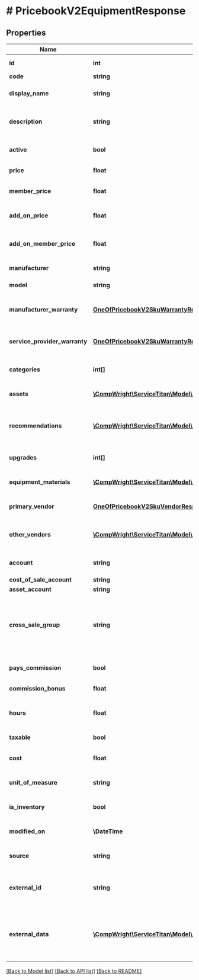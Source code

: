 # # PricebookV2EquipmentResponse

## Properties

Name | Type | Description | Notes
------------ | ------------- | ------------- | -------------
**id** | **int** | Unique id for the SKU |
**code** | **string** | Code for the SKU |
**display_name** | **string** | Name that displays with the SKU | [optional]
**description** | **string** | Description on the SKU that is displayed with the item |
**active** | **bool** | Active shows if the SKU is active or inactive |
**price** | **float** | Price of this SKU sold |
**member_price** | **float** | The price if the item is sold to a member |
**add_on_price** | **float** | The price of the SKU is sold as an add-on item |
**add_on_member_price** | **float** | The price if the SKU is sold to a member as an add-on item |
**manufacturer** | **string** | Name of the manufactures | [optional]
**model** | **string** | The model of the equipment | [optional]
**manufacturer_warranty** | [**OneOfPricebookV2SkuWarrantyResponse**](OneOfPricebookV2SkuWarrantyResponse.md) | Description of the manufacturer warranty included in this SKU |
**service_provider_warranty** | [**OneOfPricebookV2SkuWarrantyResponse**](OneOfPricebookV2SkuWarrantyResponse.md) | Description of the manufacturer warranty included in this SKU |
**categories** | **int[]** | Categories that this SKU belongs to |
**assets** | [**\CompWright\ServiceTitan\Model\PricebookV2SkuAssetResponse[]**](PricebookV2SkuAssetResponse.md) | Images, videos or PDFs attached to SKU |
**recommendations** | [**\CompWright\ServiceTitan\Model\PricebookV2EquipmentRecommendationResponse[]**](PricebookV2EquipmentRecommendationResponse.md) | Recommended services and materials to include with this SKU |
**upgrades** | **int[]** | Upgrades that can be sold for this SKU |
**equipment_materials** | [**\CompWright\ServiceTitan\Model\PricebookV2SkuLinkResponse[]**](PricebookV2SkuLinkResponse.md) | Array of materials used with this equipment |
**primary_vendor** | [**OneOfPricebookV2SkuVendorResponse**](OneOfPricebookV2SkuVendorResponse.md) | The primary vendor you use to acquire this SKU | [optional]
**other_vendors** | [**\CompWright\ServiceTitan\Model\PricebookV2SkuVendorResponse[]**](PricebookV2SkuVendorResponse.md) | Other vendors that you might go to acquire this SKU | [optional]
**account** | **string** | The accounting account assigned to the SKU | [optional]
**cost_of_sale_account** | **string** |  | [optional]
**asset_account** | **string** |  | [optional]
**cross_sale_group** | **string** | A grouping of similar items that you&#39;ll then be able to track as a separate columns on the Technical Performance Board. | [optional]
**pays_commission** | **bool** | PaysCommissions shows if this task pays commission |
**commission_bonus** | **float** | Flat rate bonus paid for this task |
**hours** | **float** | The number of hours associated with the installing the equipment |
**taxable** | **bool** | Is this SKU taxable |
**cost** | **float** | The cost paid to acquire the material |
**unit_of_measure** | **string** | The unit of measure used for this SKU | [optional]
**is_inventory** | **bool** | Is this equipment a part of your inventory |
**modified_on** | **\DateTime** | Timestamp where the item was last modified |
**source** | **string** | The source catalog for this SKU. | [optional]
**external_id** | **string** | External id is the id of the original source of the item when it comes from a catalog | [optional]
**external_data** | [**\CompWright\ServiceTitan\Model\PricebookV2ExternalDataModel[]**](PricebookV2ExternalDataModel.md) | List of external data attached to this job, that corresponds to the application guid provided in the request. | [optional]

[[Back to Model list]](../../README.md#models) [[Back to API list]](../../README.md#endpoints) [[Back to README]](../../README.md)
